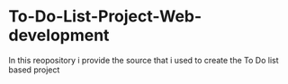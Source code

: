 # To-Do-List-Project-Web-development
In this reopository i provide the source that i used to create the To Do list based project 
